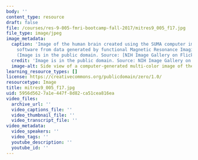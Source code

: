 ```yaml
---
body: ''
content_type: resource
draft: false
file: /courses/res-9-005-fmri-bootcamp-fall-2017/mitres9_005_f17.jpg
file_type: image/jpeg
image_metadata:
  caption: 'Image of the human brain created using the SUMA computer image processing
    software from data generated by functional Magnetic Resonance Imaging (fMRI).
    (Image is in the public domain. Source: [NIH Image Gallery on Flickr]( https://www.flickr.com/photos/nihgov/23682213069/).'
  credit: 'Image is in the public domain. Source: NIH Image Gallery on Flickr. [https://www.flickr.com/photos/nihgov/23682213069/](https://www.flickr.com/photos/nihgov/23682213069/)'
  image-alt: Side view of a computer-generated multi-color image of the human brain.
learning_resource_types: []
license: https://creativecommons.org/publicdomain/zero/1.0/
resourcetype: Image
title: mitres9_005_f17.jpg
uid: 5956d562-7a1e-447f-8d82-ca51cea816ea
video_files:
  archive_url: ''
  video_captions_file: ''
  video_thumbnail_file: ''
  video_transcript_file: ''
video_metadata:
  video_speakers: ''
  video_tags: ''
  youtube_description: ''
  youtube_id: ''
---
```

